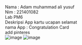 Nama : Adam muhammad ali yusuf
<br>
Nim : 221401082
<br> 
Lab PM6 
<br>
Deskripsi App
kartu ucapan selamat 
<br>
nama App : Congratulation Card
<br>
add pinteres
<br>
![image](https://github.com/user-attachments/assets/33a5c1f4-6a61-408d-b34b-31635e922e9b)
![image](https://github.com/user-attachments/assets/15672cf8-4c3f-4b5c-95aa-07ace0347604)



